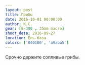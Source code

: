 ```yaml
---
layout: post
title: Грибы
date: 2016-10-01 00:00:00
author: К.С.
gear: [E-300 , 35mm macro]
shoot_date: 2016-09-27
location: Ёль-база
colors: ['040100', 'a9aba5']
---
```


Срочно держите сопливые грибы.
